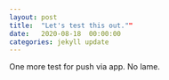 ```yaml
---
layout: post
title:  "Let's test this out.""
date:   2020-08-18  00:00:00
categories: jekyll update
---
```

One more test for push via app.
No lame.
